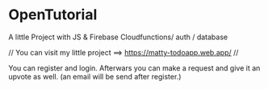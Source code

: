 # OpenTutorial

A little Project with JS & Firebase Cloudfunctions/ auth / database

// You can visit my little project ==> https://matty-todoapp.web.app/ //

You can register and login. Afterwars you can make a request and give it an upvote as well.
(an email will be send after register.)

